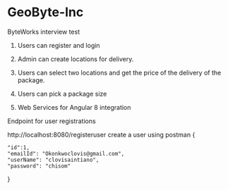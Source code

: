 # GeoByte-Inc
 ByteWorks interview test
 
1. Users can register and login
 
2. Admin can create locations for delivery.

3. Users can select two locations and get the price of the delivery of the package.

4. Users can pick a package size

5. Web Services for Angular 8 integration

Endpoint for user registrations

http://localhost:8080/registeruser
create a user using postman
{

	"id":1,
	"emailId": "Okonkwoclovis@gmail.com",
	"userName": "clovisaintiano",
	"password": "chisom"
	
}


